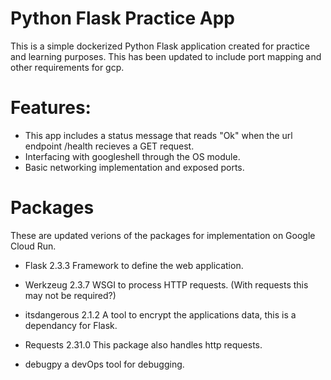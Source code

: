 # Python Flask Practice App

This is a simple dockerized Python Flask application created for practice and learning purposes. This has been updated to include port mapping and other requirements for gcp. 

# Features:

-  This app includes a status message that reads "Ok" when the url endpoint /health recieves a GET request.
-  Interfacing with googleshell through the OS module. 
-  Basic networking implementation and exposed ports.

 # Packages

These are updated verions of the packages for implementation on Google Cloud Run. 

- Flask 2.3.3 Framework to define the web application.

- Werkzeug 2.3.7 WSGI to process HTTP requests. (With requests this may not be required?)

- itsdangerous 2.1.2 A tool to encrypt the applications data, this is a dependancy for Flask.

- Requests 2.31.0 This package also handles http requests.

- debugpy a devOps tool for debugging.
